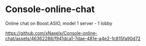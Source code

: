 # Console-online-chat
Online chat on Boost.ASIO, model 1 server - 1 lobby


https://github.com/xNaxelx/Console-online-chat/assets/46362288/f941dca1-7dae-481e-a4e2-1c815fa90d72
